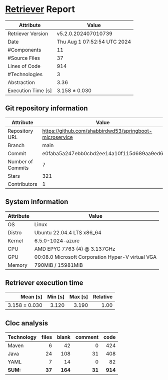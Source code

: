 # [Retriever](https://github.com/PalladioSimulator/Palladio-ReverseEngineering-Retriever) Report
| Attribute          | Value |
| ------------------ | ----- |
| Retriever Version  | v5.2.0.202407010739 |
| Date               | Thu Aug  1 07:52:54 UTC 2024 |
| #Components        | 11 |
| #Source Files      | 37 |
| Lines of Code      | 914 |
| #Technologies      | 3 |
| Abstraction        | 3.36 |
| Execution Time [s] | 3.158 ± 0.030  |

## Git repository information
|      Attribute    | Value |
| ----------------- | ----- |
| Repository URL    | https://github.com/shabbirdwd53/springboot-microservice |
| Branch            | main |
| Commit            | e0faba5a247ebb0cbd2ee14a10f115d689aa9ed6 |
| Number of Commits | 7 |
| Stars             | 321 |
| Contributors      | 1 |


## System information
| Attribute | Value |
| --------- | ----- |
| OS | Linux  |
| Distro | Ubuntu 22.04.4 LTS x86_64  |
| Kernel | 6.5.0-1024-azure  |
| CPU | AMD EPYC 7763 (4) @ 3.137GHz  |
| GPU | 00:08.0 Microsoft Corporation Hyper-V virtual VGA  |
| Memory | 790MiB / 15981MiB  |

## Retriever execution time
| Mean [s] | Min [s] | Max [s] | Relative |
|---:|---:|---:|---:|
| 3.158 ± 0.030 | 3.120 | 3.190 | 1.00 |

## Cloc analysis

<!-- github.com/AlDanial/cloc v 1.90  T=0.10 s (393.2 files/s, 15757.1 lines/s) -->

|Technology|files|blank|comment|code|
|:-------|-------:|-------:|-------:|-------:|
|Maven|6|42|0|424|
|Java|24|108|31|408|
|YAML|7|14|0|82|
|**SUM:**|**37**|**164**|**31**|**914**|
